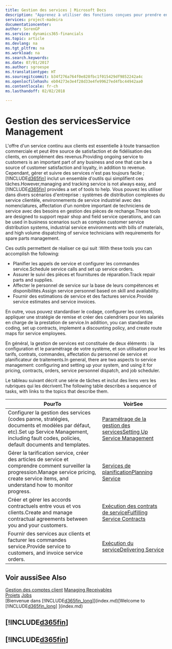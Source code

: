 ```yaml
---
title: Gestion des services | Microsoft Docs
description: "Apprenez à utiliser des fonctions conçues pour prendre en charge les opérations de l'atelier de réparation et du service clientèle."
services: project-madeira
documentationcenter: 
author: SorenGP
ms.service: dynamics365-financials
ms.topic: article
ms.devlang: na
ms.tgt_pltfrm: na
ms.workload: na
ms.search.keywords: 
ms.date: 07/01/2017
ms.author: sgroespe
ms.translationtype: HT
ms.sourcegitcommit: b34f276a764f0e828fbc1f015429df9852242a4c
ms.openlocfilehash: eb04273e3e4f28d33e4fe99627ed4fbc44942aa0
ms.contentlocale: fr-ch
ms.lasthandoff: 02/02/2018

---
```

# <a name="service-management"></a><span data-ttu-id="22a26-103">Gestion des services</span><span class="sxs-lookup"><span data-stu-id="22a26-103">Service Management</span></span>
<span data-ttu-id="22a26-104">L'offre d'un service continu aux clients est essentielle à toute transaction commerciale et peut être source de satisfaction et de fidélisation des clients, en complément des revenus.</span><span class="sxs-lookup"><span data-stu-id="22a26-104">Providing ongoing service to customers is an important part of any business and one that can be a source of customer satisfaction and loyalty, in addition to revenue.</span></span> <span data-ttu-id="22a26-105">Cependant, gérer et suivre des services n'est pas toujours facile ; [!INCLUDE[d365fin](includes/d365fin_md.md)] inclut un ensemble d'outils qui simplifient ces tâches.</span><span class="sxs-lookup"><span data-stu-id="22a26-105">However,managing and tracking service is not always easy, and [!INCLUDE[d365fin](includes/d365fin_md.md)] provides a set of tools to help.</span></span> <span data-ttu-id="22a26-106">Vous pouvez les utiliser dans divers scénarios d'entreprise : systèmes de distribution complexes du service clientèle, environnements de service industriel avec des nomenclatures, affectation d'un nombre important de techniciens de service avec des besoins en gestion des pièces de rechange.</span><span class="sxs-lookup"><span data-stu-id="22a26-106">These tools are designed to support repair shop and field service operations, and can be used in business scenarios such as complex customer service distribution systems, industrial service environments with bills of materials, and high volume dispatching of service technicians with requirements for spare parts management.</span></span>  

 <span data-ttu-id="22a26-107">Ces outils permettent de réaliser ce qui suit :</span><span class="sxs-lookup"><span data-stu-id="22a26-107">With these tools you can accomplish the following:</span></span>  

* <span data-ttu-id="22a26-108">Planifier les appels de service et configurer les commandes service.</span><span class="sxs-lookup"><span data-stu-id="22a26-108">Schedule service calls and set up service orders.</span></span>  
* <span data-ttu-id="22a26-109">Assurer le suivi des pièces et fournitures de réparation.</span><span class="sxs-lookup"><span data-stu-id="22a26-109">Track repair parts and supplies.</span></span>  
* <span data-ttu-id="22a26-110">Affecter le personnel de service sur la base de leurs compétences et disponibilités.</span><span class="sxs-lookup"><span data-stu-id="22a26-110">Assign service personnel based on skill and availability.</span></span>  
* <span data-ttu-id="22a26-111">Fournir des estimations de service et des factures service.</span><span class="sxs-lookup"><span data-stu-id="22a26-111">Provide service estimates and service invoices.</span></span>  

<span data-ttu-id="22a26-112">En outre, vous pouvez standardiser le codage, configurer les contrats, appliquer une stratégie de remise et créer des calendriers pour les salariés en charge de la prestation de service.</span><span class="sxs-lookup"><span data-stu-id="22a26-112">In addition, you can standardize coding, set up contracts, implement a discounting policy, and create route maps for service employees.</span></span>  

<span data-ttu-id="22a26-113">En général, la gestion de services est constituée de deux éléments : la configuration et le paramétrage de votre système, et son utilisation pour les tarifs, contrats, commandes, affectation du personnel de service et planificateur de traitements.</span><span class="sxs-lookup"><span data-stu-id="22a26-113">In general, there are two aspects to service management: configuring and setting up your system, and using it for pricing, contracts, orders, service personnel dispatch, and job scheduler.</span></span>  

<span data-ttu-id="22a26-114">Le tableau suivant décrit une série de tâches et inclut des liens vers les rubriques qui les décrivent.</span><span class="sxs-lookup"><span data-stu-id="22a26-114">The following table describes a sequence of tasks, with links to the topics that describe them.</span></span>   

|<span data-ttu-id="22a26-115">**Pour**</span><span class="sxs-lookup"><span data-stu-id="22a26-115">**To**</span></span>|<span data-ttu-id="22a26-116">**Voir**</span><span class="sxs-lookup"><span data-stu-id="22a26-116">**See**</span></span>|  
|------------|-------------|  
|<span data-ttu-id="22a26-117">Configurer la gestion des services (codes panne, stratégies, documents et modèles par défaut, etc).</span><span class="sxs-lookup"><span data-stu-id="22a26-117">Set up Service Management, including fault codes, policies, default documents and templates.</span></span>|[<span data-ttu-id="22a26-118">Paramétrage de la gestion des services</span><span class="sxs-lookup"><span data-stu-id="22a26-118">Setting Up Service Management</span></span>](service-setup-service.md)|  
|<span data-ttu-id="22a26-119">Gérer la tarification service, créer des articles de service et comprendre comment surveiller la progression.</span><span class="sxs-lookup"><span data-stu-id="22a26-119">Manage service pricing, create service items, and understand how to monitor progress.</span></span>|[<span data-ttu-id="22a26-120">Services de planification</span><span class="sxs-lookup"><span data-stu-id="22a26-120">Planning Service</span></span>](service-plan-service.md)|  
|<span data-ttu-id="22a26-121">Créer et gérer les accords contractuels entre vous et vos clients.</span><span class="sxs-lookup"><span data-stu-id="22a26-121">Create and manage contractual agreements between you and your customers.</span></span>|[<span data-ttu-id="22a26-122">Exécution des contrats de service</span><span class="sxs-lookup"><span data-stu-id="22a26-122">Fulfilling Service Contracts</span></span>](service-fulfill-service-contracts.md)|  
|<span data-ttu-id="22a26-123">Fournir des services aux clients et facturer les commandes service.</span><span class="sxs-lookup"><span data-stu-id="22a26-123">Provide service to customers, and invoice service orders.</span></span>|[<span data-ttu-id="22a26-124">Exécution du service</span><span class="sxs-lookup"><span data-stu-id="22a26-124">Delivering Service</span></span>](service-deliver-service.md)|  

## <a name="see-also"></a><span data-ttu-id="22a26-125">Voir aussi</span><span class="sxs-lookup"><span data-stu-id="22a26-125">See Also</span></span>  
<span data-ttu-id="22a26-126">[Gestion des comptes client](receivables-manage-receivables.md) </span><span class="sxs-lookup"><span data-stu-id="22a26-126">[Managing Receivables](receivables-manage-receivables.md) </span></span>  
<span data-ttu-id="22a26-127">[Projets](projects-how-create-jobs.md) </span><span class="sxs-lookup"><span data-stu-id="22a26-127">[Jobs](projects-how-create-jobs.md) </span></span>  
<span data-ttu-id="22a26-128">[Bienvenue dans [!INCLUDE[d365fin_long](includes/d365fin_long_md.md)]](index.md)</span><span class="sxs-lookup"><span data-stu-id="22a26-128">[Welcome to [!INCLUDE[d365fin_long](includes/d365fin_long_md.md)] ](index.md)</span></span>

## [!INCLUDE[d365fin](includes/free_trial_md.md)]  
## [!INCLUDE[d365fin](includes/training_link_md.md)]

